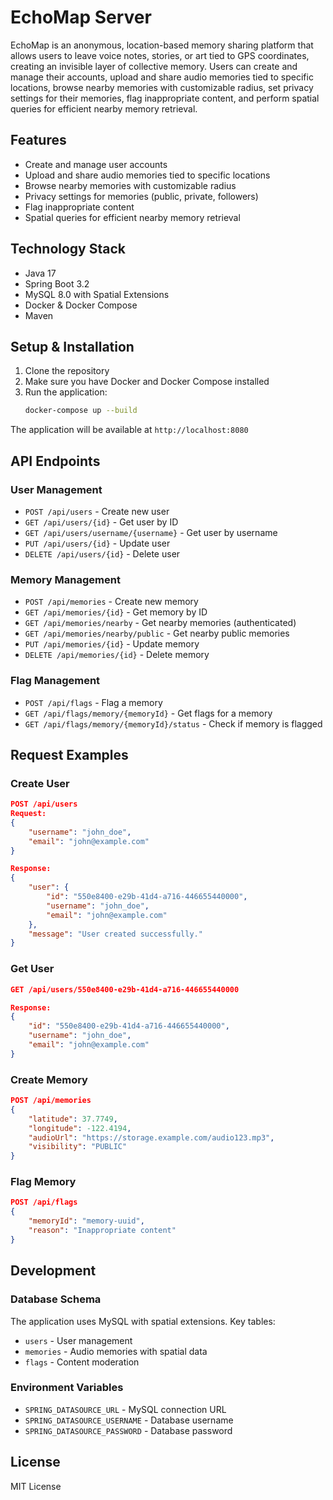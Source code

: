 # EchoMap Server

EchoMap is an anonymous, location-based memory sharing platform that allows users to leave voice notes, stories, or art tied to GPS coordinates, creating an invisible layer of collective memory. Users can create and manage their accounts, upload and share audio memories tied to specific locations, browse nearby memories with customizable radius, set privacy settings for their memories, flag inappropriate content, and perform spatial queries for efficient nearby memory retrieval.

## Features

- Create and manage user accounts
- Upload and share audio memories tied to specific locations
- Browse nearby memories with customizable radius
- Privacy settings for memories (public, private, followers)
- Flag inappropriate content
- Spatial queries for efficient nearby memory retrieval

## Technology Stack

- Java 17
- Spring Boot 3.2
- MySQL 8.0 with Spatial Extensions
- Docker & Docker Compose
- Maven

## Setup & Installation

1. Clone the repository
2. Make sure you have Docker and Docker Compose installed
3. Run the application:
   ```bash
   docker-compose up --build
   ```

The application will be available at `http://localhost:8080`

## API Endpoints

### User Management

- `POST /api/users` - Create new user
- `GET /api/users/{id}` - Get user by ID
- `GET /api/users/username/{username}` - Get user by username
- `PUT /api/users/{id}` - Update user
- `DELETE /api/users/{id}` - Delete user

### Memory Management

- `POST /api/memories` - Create new memory
- `GET /api/memories/{id}` - Get memory by ID
- `GET /api/memories/nearby` - Get nearby memories (authenticated)
- `GET /api/memories/nearby/public` - Get nearby public memories
- `PUT /api/memories/{id}` - Update memory
- `DELETE /api/memories/{id}` - Delete memory

### Flag Management

- `POST /api/flags` - Flag a memory
- `GET /api/flags/memory/{memoryId}` - Get flags for a memory
- `GET /api/flags/memory/{memoryId}/status` - Check if memory is flagged

## Request Examples

### Create User
```json
POST /api/users
Request:
{
    "username": "john_doe",
    "email": "john@example.com"
}

Response:
{
    "user": {
        "id": "550e8400-e29b-41d4-a716-446655440000",
        "username": "john_doe",
        "email": "john@example.com"
    },
    "message": "User created successfully."
}
```

### Get User
```json
GET /api/users/550e8400-e29b-41d4-a716-446655440000

Response:
{
    "id": "550e8400-e29b-41d4-a716-446655440000",
    "username": "john_doe",
    "email": "john@example.com"
}
```

### Create Memory
```json
POST /api/memories
{
    "latitude": 37.7749,
    "longitude": -122.4194,
    "audioUrl": "https://storage.example.com/audio123.mp3",
    "visibility": "PUBLIC"
}
```

### Flag Memory
```json
POST /api/flags
{
    "memoryId": "memory-uuid",
    "reason": "Inappropriate content"
}
```

## Development

### Database Schema

The application uses MySQL with spatial extensions. Key tables:

- `users` - User management
- `memories` - Audio memories with spatial data
- `flags` - Content moderation

### Environment Variables

- `SPRING_DATASOURCE_URL` - MySQL connection URL
- `SPRING_DATASOURCE_USERNAME` - Database username
- `SPRING_DATASOURCE_PASSWORD` - Database password

## License

MIT License
